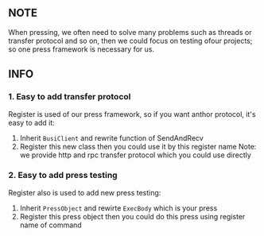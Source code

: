 ## NOTE
When pressing, we often need to solve many problems such as threads or transfer protocol and so on, then we could focus on testing ofour projects; so one press framework is necessary for us.

## INFO
### 1. Easy to add transfer protocol
Register is used of our press framework, so if you want anthor protocol, it's easy to add it:
1. Inherit `BusiClient` and rewrite function of SendAndRecv
2. Register this new class
then you could use it by this register name
Note: we provide http and rpc transfer protocol which you could use directly

### 2. Easy to add press testing
Register also is used to add new press testing:
1. Inherit `PressObject` and rewirte `ExecBody` which is your press
2. Register this press object
then you could do this press using register name of command
